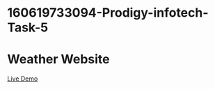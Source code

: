 # 160619733094-Prodigy-infotech-Task-5<br>
# Weather Website<br>
[Live Demo](file:///C:/Users/Maloth%20Divya/OneDrive/Desktop/Prodigy-WD-Task-5/weather/weather.html)
